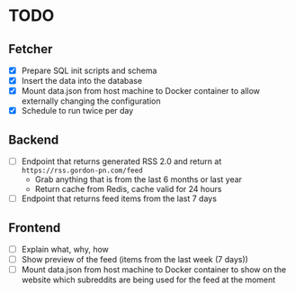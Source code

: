 # TODO

## Fetcher

* [x] Prepare SQL init scripts and schema
* [x] Insert the data into the database
* [x] Mount data.json from host machine to Docker container to allow externally changing the configuration
* [x] Schedule to run twice per day

## Backend

* [ ] Endpoint that returns generated RSS 2.0 and return at `https://rss.gordon-pn.com/feed`
  * Grab anything that is from the last 6 months or last year
  * Return cache from Redis, cache valid for 24 hours
* [ ] Endpoint that returns feed items from the last 7 days

## Frontend

* [ ] Explain what, why, how
* [ ] Show preview of the feed (items from the last week (7 days))
* [ ] Mount data.json from host machine to Docker container to show on the website which subreddits are being used for the feed at the moment
